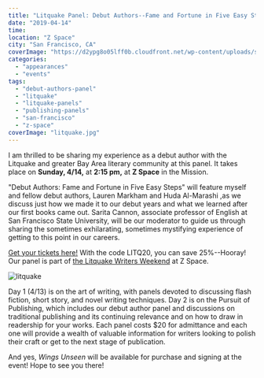 ```yaml
---
title: "Litquake Panel: Debut Authors--Fame and Fortune in Five Easy Steps"
date: "2019-04-14"
time:
location: "Z Space"
city: "San Francisco, CA"
coverImage: "https://d2ypg8o05lff0b.cloudfront.net/wp-content/uploads/sites/3/2019/04/03205226/litquake.jpg"
categories:
  - "appearances"
  - "events"
tags:
  - "debut-authors-panel"
  - "litquake"
  - "litquake-panels"
  - "publishing-panels"
  - "san-francisco"
  - "z-space"
coverImage: "litquake.jpg"
---
```


I am thrilled to be sharing my experience as a debut author with the Litquake and greater Bay Area literary community at this panel. It takes place on **Sunday, 4/14,** at **2:15 pm,** at **Z Space** in the Mission.

"Debut Authors: Fame and Fortune in Five Easy Steps" will feature myself and fellow debut authors, Lauren Markham and Huda Al-Marashi ,as we discuss just how we made it to our debut years and what we learned after our first books came out. Sarita Cannon, associate professor of English at San Francisco State University, will be our moderator to guide us through sharing the sometimes exhilarating, sometimes mystifying experience of getting to this point in our careers.

[Get your tickets here!](http://www.zspace.org/debut-authors) With the code LITQ20, you can save 25%--Hooray! Our panel is part of [the Litquake Writers Weekend](http://www.zspace.org/lq-weekend-overview) at Z Space.

![litquake](https://d2ypg8o05lff0b.cloudfront.net/wp-content/uploads/sites/3/2019/04/03205226/litquake.jpg)

Day 1 (4/13) is on the art of writing, with panels devoted to discussing flash fiction, short story, and novel writing techniques. Day 2 is on the Pursuit of Publishing, which includes our debut author panel and discussions on traditional publishing and its continuing relevance and on how to draw in readership for your works. Each panel costs $20 for admittance and each one will provide a wealth of valuable information for writers looking to polish their craft or get to the next stage of publication.

And yes, _Wings Unseen_ will be available for purchase and signing at the event! Hope to see you there!
